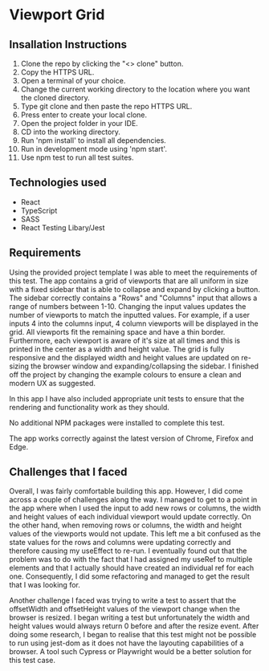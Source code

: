 # Viewport Grid

## Insallation Instructions

1. Clone the repo by clicking the "<> clone" button.
2. Copy the HTTPS URL.
3. Open a terminal of your choice.
4. Change the current working directory to the location where you want the cloned directory.
5. Type git clone and then paste the repo HTTPS URL.
6. Press enter to create your local clone.
7. Open the project folder in your IDE.
8. CD into the working directory.
9. Run 'npm install' to install all dependencies.
10. Run in development mode using 'npm start'.
11. Use npm test to run all test suites.

## Technologies used

- React
- TypeScript
- SASS
- React Testing Libary/Jest

## Requirements

Using the provided project template I was able to meet the requirements of this test. The app contains a grid of viewports that are all uniform in size with a fixed sidebar that is able to collapse and expand by clicking a button. The sidebar correctly contains a "Rows" and "Columns" input that allows a range of numbers between 1-10. Changing the input values updates the number of viewports to match the inputted values. For example, if a user inputs 4 into the columns input, 4 column viewports will be displayed in the grid. All viewports fit the remaining space and have a thin border. Furthermore, each viewport is aware of it's size at all times and this is printed in the center as a width and height value. The grid is fully responsive and the displayed width and height values are updated on re-sizing the browser window and expanding/collapsing the sidebar. I finished off the project by changing the example colours to ensure a clean and modern UX as suggested.

In this app I have also included appropriate unit tests to ensure that the rendering and functionality work as they should.

No additional NPM packages were installed to complete this test.

The app works correctly against the latest version of Chrome, Firefox and Edge.

## Challenges that I faced

Overall, I was fairly comfortable building this app. However, I did come across a couple of challenges along the way. I managed to get to a point in the app where when I used the input to add new rows or columns, the width and height values of each individual viewport would update correctly. On the other hand, when removing rows or columns, the width and height values of the viewports would not update. This left me a bit confused as the state values for the rows and columns were updating correctly and therefore causing my useEffect to re-run. I eventually found out that the problem was to do with the fact that I had assigned my useRef to multiple elements and that I actually should have created an individual ref for each one. Consequently, I did some refactoring and managed to get the result that I was looking for.

Another challenge I faced was trying to write a test to assert that the offsetWidth and offsetHeight values of the viewport change when the browser is resized. I began writing a test but unfortunately the width and height values would always return 0 before and after the resize event. After doing some research, I began to realise that this test might not be possible to run using jest-dom as it does not have the layouting capabilities of a browser. A tool such Cypress or Playwright would be a better solution for this test case.
